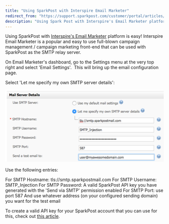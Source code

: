 ```yaml
---
title: "Using SparkPost with Interspire Email Marketer"
redirect_from: "https://support.sparkpost.com/customer/portal/articles/1992545-using-sparkpost-with-interspire-email-marketer"
description: "Using Spark Post with Interspire's Email Marketer platform is easy Interspire Email Marketer is a popular and easy to use full blown campaign management campaign marketing front end that can be used with Spark Post as the SMTP relay server On Email Marketer's dashboard go to the Settings menu at..."
---
```


Using SparkPost with [Interspire's Email Marketer](http://www.interspire.com/emailmarketer/) platform is easy! Interspire Email Marketer is a popular and easy to use full-blown campaign management / campaign marketing front-end that can be used with SparkPost as the SMTP relay server.

On Email Marketer's dashboard, go to the Settings menu at the very top right and select 'Email Settings'.  This will bring up the email configuration page.

Select 'Let me specify my own SMTP server details':

![](media/using-spark-post-with-interspire-email-marketer/Interspire_Email_Marketer_original.png)

Use the following entries:

For SMTP Hostname: tls://smtp.sparkpostmail.com
For SMTP Username: SMTP_Injection
For SMTP Password: A valid SparkPost API key you have generated with the 'Send via SMTP' permission enabled
For SMTP Port: use port 587
And use whatever address (on your configured sending domain) you want for the test email

To create a valid API key for your SparkPost account that you can use for this, check out [this article](https://support.sparkpost.com/customer/portal/articles/1933377-create-api-keys?b_id=7411).